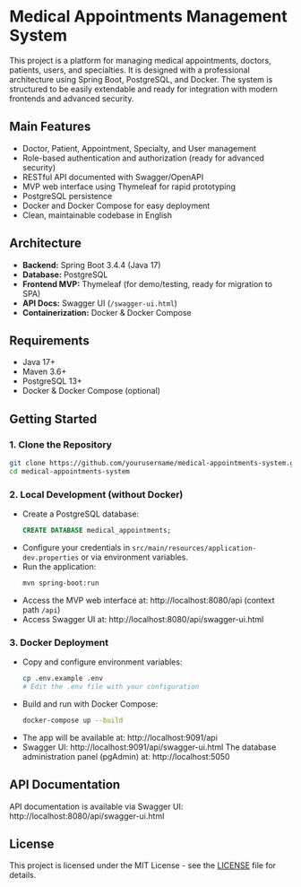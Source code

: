 # Medical Appointments Management System

This project is a platform for managing medical appointments, doctors, patients, users, and specialties. It is designed with a professional architecture using Spring Boot, PostgreSQL, and Docker. The system is structured to be easily extendable and ready for integration with modern frontends and advanced security.

## Main Features
- Doctor, Patient, Appointment, Specialty, and User management
- Role-based authentication and authorization (ready for advanced security)
- RESTful API documented with Swagger/OpenAPI
- MVP web interface using Thymeleaf for rapid prototyping
- PostgreSQL persistence
- Docker and Docker Compose for easy deployment
- Clean, maintainable codebase in English

## Architecture
- **Backend:** Spring Boot 3.4.4 (Java 17)
- **Database:** PostgreSQL
- **Frontend MVP:** Thymeleaf (for demo/testing, ready for migration to SPA)
- **API Docs:** Swagger UI (`/swagger-ui.html`)
- **Containerization:** Docker & Docker Compose

## Requirements
- Java 17+
- Maven 3.6+
- PostgreSQL 13+
- Docker & Docker Compose (optional)

## Getting Started

### 1. Clone the Repository
```bash
git clone https://github.com/yourusername/medical-appointments-system.git
cd medical-appointments-system
```

### 2. Local Development (without Docker)
- Create a PostgreSQL database:
  ```sql
  CREATE DATABASE medical_appointments;
  ```
- Configure your credentials in `src/main/resources/application-dev.properties` or via environment variables.
- Run the application:
  ```bash
  mvn spring-boot:run
  ```
- Access the MVP web interface at: http://localhost:8080/api (context path `/api`)
- Access Swagger UI at: http://localhost:8080/api/swagger-ui.html

### 3. Docker Deployment
- Copy and configure environment variables:
  ```bash
  cp .env.example .env
  # Edit the .env file with your configuration
  ```
- Build and run with Docker Compose:
  ```bash
  docker-compose up --build
  ```
- The app will be available at: http://localhost:9091/api
- Swagger UI: http://localhost:9091/api/swagger-ui.html
The database administration panel (pgAdmin) at: http://localhost:5050

## API Documentation

API documentation is available via Swagger UI: http://localhost:8080/api/swagger-ui.html

## License

This project is licensed under the MIT License - see the [LICENSE](LICENSE) file for details. 
